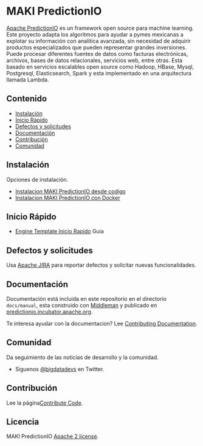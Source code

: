 <!--
Licensed to the Apache Software Foundation (ASF) under one or more
contributor license agreements.  See the NOTICE file distributed with
this work for additional information regarding copyright ownership.
The ASF licenses this file to You under the Apache License, Version 2.0
(the "License"); you may not use this file except in compliance with
the License.  You may obtain a copy of the License at

    http://www.apache.org/licenses/LICENSE-2.0

Unless required by applicable law or agreed to in writing, software
distributed under the License is distributed on an "AS IS" BASIS,
WITHOUT WARRANTIES OR CONDITIONS OF ANY KIND, either express or implied.
See the License for the specific language governing permissions and
limitations under the License.
-->

# MAKI PredictionIO

[Apache PredictionIO](http://predictionio.incubator.apache.org) es un framework open source para
machine learning. Este proyecto adapta los algoritmos para ayudar a pymes mexicanas a explotar su
información con analitica avanzada, sin necesidad de adquirir productos especializados que pueden 
representar grandes inversiones. Puede procesar diferentes fuentes de datos como facturas electrónicas,
archivos, bases de datos relacionales, servicios web, entre otras.
Esta basado en servicios escalables open source como Hadoop, HBase, Mysql, Postgresql,
Elasticsearch, Spark y esta implementado en una arquitectura llamada Lambda.


## Contenido
- [Instalación](#installation)
- [Inicio Rápido](#quick-start)
- [Defectos y solicitudes](#bugs-and-feature-requests)
- [Documentación](#documentation)
- [Contribución](#contributing)
- [Comunidad](#community)


## Instalación

Opciones de instalación.

*   [Instalacion MAKI PredictionIO desde codigo
    ](http://predictionio.incubator.apache.org/install/install-sourcecode/)
*   [Instalacion MAKI PredictionIO con
    Docker](http://predictionio.incubator.apache.org/community/projects/#docker-installation-for-predictionio)
    

## Inicio Rápido

*   [Engine Template Inicio
    Rapido](http://predictionio.incubator.apache.org/templates/recommendation/quickstart/)
    Guia


## Defectos y solicitudes

Usa [Apache JIRA](https://issues.apache.org/jira/browse/PIO) para reportar defectos y solicitar nuevas funcionalidades.

## Documentación

Documentación está incluida en este repositorio en el directorio `docs/manual`, esta construido
con [Middleman](http://middlemanapp.com/) y publicado en
[predictionio.incubator.apache.org](http://predictionio.incubator.apache.org/).

Te interesa ayudar con la documentacion? Lee [Contributing
Documentation](http://predictionio.incubator.apache.org/community/contribute-documentation/).


## Comunidad

Da seguimiento de las noticias de desarrollo y la comunidad.

*   Siguenos [@bigdatadevs](https://twitter.com/bigdatadevs) en Twitter.


## Contribución

Lee la página[Contribute Code](http://predictionio.incubator.apache.org/community/contribute-code/).


## Licencia

MAKI PredictionIO [Apache 2
license](http://www.apache.org/licenses/LICENSE-2.0.html).
